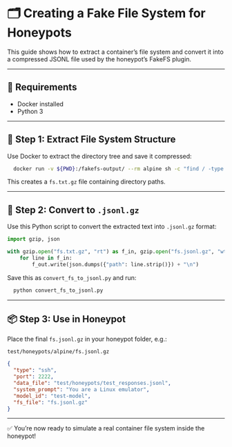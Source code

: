 # 🗂️ Creating a Fake File System for Honeypots

This guide shows how to extract a container’s file system and convert it into a compressed JSONL file used by the honeypot’s FakeFS plugin.

---

## 🔧 Requirements

- Docker installed
- Python 3

---

## 📁 Step 1: Extract File System Structure

Use Docker to extract the directory tree and save it compressed:

```bash
  docker run -v ${PWD}:/fakefs-output/ --rm alpine sh -c "find / -type d | gzip > /fakefs-output/fs.txt.gz"
```

This creates a `fs.txt.gz` file containing directory paths.

---

## 🔄 Step 2: Convert to `.jsonl.gz`

Use this Python script to convert the extracted text into `.jsonl.gz` format:

```python
import gzip, json

with gzip.open("fs.txt.gz", "rt") as f_in, gzip.open("fs.jsonl.gz", "wt") as f_out:
    for line in f_in:
        f_out.write(json.dumps({"path": line.strip()}) + "\n")
```

Save this as `convert_fs_to_jsonl.py` and run:

```bash
  python convert_fs_to_jsonl.py
```

---

## 📦 Step 3: Use in Honeypot

Place the final `fs.jsonl.gz` in your honeypot folder, e.g.:

```
test/honeypots/alpine/fs.jsonl.gz
```

```json
{
  "type": "ssh",
  "port": 2222,
  "data_file": "test/honeypots/test_responses.jsonl",
  "system_prompt": "You are a Linux emulator",
  "model_id": "test-model",
  "fs_file": "fs.jsonl.gz"
}
```

---

✅ You’re now ready to simulate a real container file system inside the honeypot!